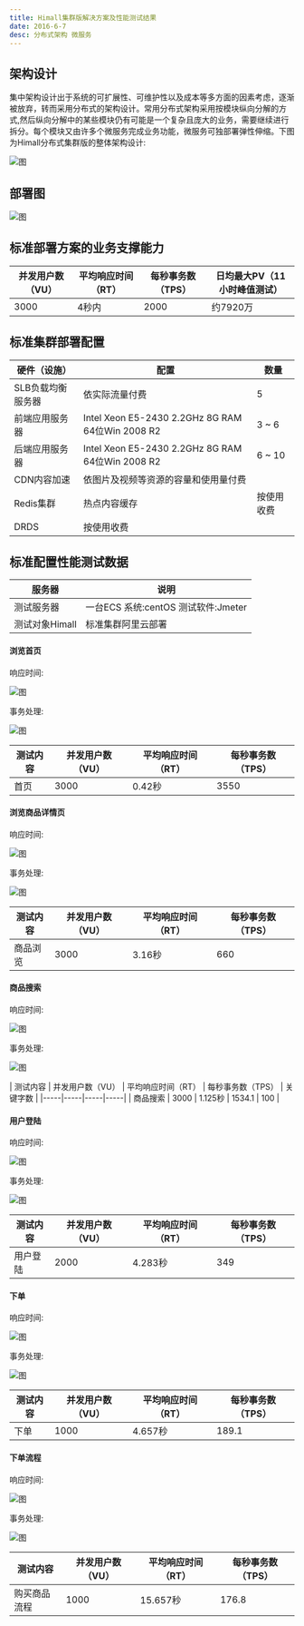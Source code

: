 ```yaml
---
title: Himall集群版解决方案及性能测试结果
date: 2016-6-7
desc: 分布式架构 微服务
---
```

## 架构设计
集中架构设计出于系统的可扩展性、可维护性以及成本等多方面的因素考虑，逐渐被放弃，转而采用分布式的架构设计。常用分布式架构采用按模块纵向分解的方式,然后纵向分解中的某些模块仍有可能是一个复杂且庞大的业务，需要继续进行拆分。每个模块又由许多个微服务完成业务功能，微服务可独部署弹性伸缩。下图为Himall分布式集群版的整体架构设计:

![图](http://binyanbin.github.io/img/hishop-11.png)

## 部署图

![图](http://binyanbin.github.io/img/hishop-12.png)

## 标准部署方案的业务支撑能力

| 并发用户数（VU） | 平均响应时间（RT） | 每秒事务数（TPS） | 日均最大PV（11小时峰值测试）|
|-----|-----|-----|-----|
| 3000 | 4秒内 | 2000 | 约7920万 |

## 标准集群部署配置

| 硬件（设施） | 配置 | 数量 |
|-------|-------|-------|
| SLB负载均衡服务器 | 依实际流量付费 | 5 |
| 前端应用服务器 | Intel Xeon E5-2430 2.2GHz 8G RAM 64位Win 2008 R2 | 3 ~ 6 |
| 后端应用服务器 | Intel Xeon E5-2430 2.2GHz 8G RAM 64位Win 2008 R2 | 6 ~ 10 |
| CDN内容加速 | 依图片及视频等资源的容量和使用量付费 |    |	
| Redis集群 | 热点内容缓存 | 按使用收费 |
| DRDS | 按使用收费	|       |

## 标准配置性能测试数据
| 服务器 | 说明 |
|------|------|
| 测试服务器 | 一台ECS 系统:centOS 测试软件:Jmeter |
| 测试对象Himall | 标准集群阿里云部署 |

####  浏览首页
响应时间:

![图](http://binyanbin.github.io/img/hishop-13.png)

事务处理:

![图](http://binyanbin.github.io/img/hishop-14.png)

| 测试内容 | 并发用户数（VU） | 平均响应时间（RT） | 每秒事务数（TPS） |
|-----|-----|-----|-----|
| 首页 | 3000 | 0.42秒 | 3550 |

#### 浏览商品详情页
响应时间:

![图](http://binyanbin.github.io/img/hishop-15.png)

事务处理:

![图](http://binyanbin.github.io/img/hishop-16.png)

| 测试内容 | 并发用户数（VU） | 平均响应时间（RT） | 每秒事务数（TPS） |
|-----|-----|-----|-----|
| 商品浏览 | 3000 | 3.16秒 | 660 |

#### 商品搜索
响应时间:

![图](http://binyanbin.github.io/img/hishop-17.png)

事务处理:

![图](http://binyanbin.github.io/img/hishop-18.png)

| 测试内容 | 并发用户数（VU） | 平均响应时间（RT） | 每秒事务数（TPS） | 关键字数 |
|-----|-----|-----|-----|
| 商品搜索 | 3000 | 1.125秒 | 1534.1 | 100 |

#### 用户登陆
响应时间:

![图](http://binyanbin.github.io/img/hishop-19.png)

事务处理:

![图](http://binyanbin.github.io/img/hishop-20.png)

| 测试内容 | 并发用户数（VU） | 平均响应时间（RT） | 每秒事务数（TPS） |
|-----|-----|-----|-----|
| 用户登陆 | 2000 | 4.283秒 | 349 |

#### 下单
响应时间:

![图](http://binyanbin.github.io/img/hishop-21.png)

事务处理:

![图](http://binyanbin.github.io/img/hishop-22.png)

| 测试内容 | 并发用户数（VU） | 平均响应时间（RT） | 每秒事务数（TPS） |
|-----|-----|-----|-----|
| 下单 | 1000 | 4.657秒 | 189.1 |

#### 下单流程
响应时间:

![图](http://binyanbin.github.io/img/hishop-23.png)

事务处理:

![图](http://binyanbin.github.io/img/hishop-24.png)

| 测试内容 | 并发用户数（VU） | 平均响应时间（RT） | 每秒事务数（TPS） |
|-----|-----|-----|-----|
| 购买商品流程 | 1000 | 15.657秒 | 176.8 |

